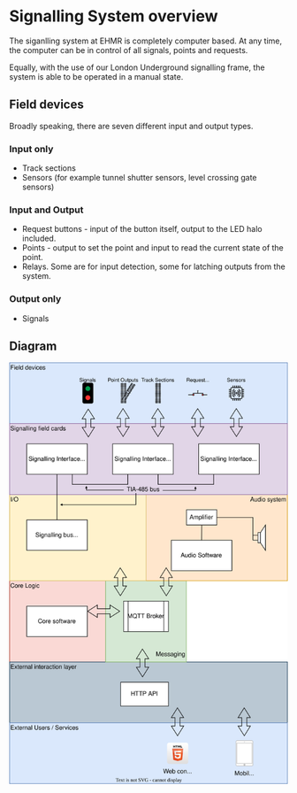# Signalling System overview

The siganlling system at EHMR is completely computer based. At any time, the
computer can be in control of all signals, points and requests.

Equally, with the use of our London Underground signalling frame, the system is
able to be operated in a manual state.

## Field devices

Broadly speaking, there are seven different input and output types.

### Input only

- Track sections
- Sensors (for example tunnel shutter sensors, level crossing gate sensors)

### Input and Output

- Request buttons - input of the button itself, output to the LED halo included.
- Points - output to set the point and input to read the current state of the
  point.
- Relays. Some are for input detection, some for latching outputs from the
  system.

### Output only

- Signals

## Diagram

![Signalling Diagram](diagrams/overview.drawio.svg)